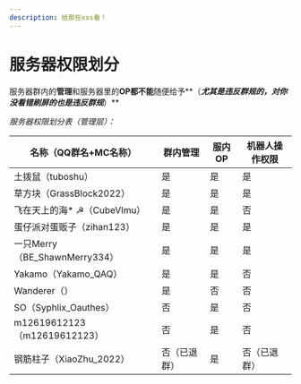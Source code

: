 ```yaml
---
description: 给那些xxs看！
---
```


# 服务器权限划分

服务器群内的**管理**和服务器里的**OP都不能**随便给予**（**_尤其是违反群规的，**对你没看错刷屏的也是违反群规**_**）**

_服务器权限划分表（管理层）：_

| 名称（QQ群名+MC名称）              | 群内管理   | 服内OP | 机器人操作权限 |
| -------------------------- | ------ | ---- | ------- |
| 土拨鼠（tuboshu）               | 是      | 是    | 是       |
| 草方块（GrassBlock2022）        | 是      | 是    | 是       |
| 飞在天上的海\* ☭（CubeVlmu）       | 是      | 是    | 否       |
| 蛋仔派对蛋贩子（zihan123）          | 是      | 是    | 是       |
| 一只Merry（BE\_ShawnMerry334） | 是      | 是    | 是       |
| Yakamo（Yakamo\_QAQ）        | 是      | 是    | 否       |
| Wanderer（）                 | 是      | 否    | 否       |
| SO（Syphlix\_Oauthes）       | 否      | 是    | 否       |
| m12619612123（m12619612123） | 否      | 是    | 否       |
| 钢筋柱子（XiaoZhu\_2022）        | 否（已退群） | 是    | 否（已退群）  |

